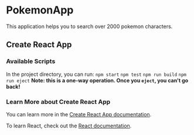 # PokemonApp

This application helps you to search over 2000 pokemon characters.

## Create React App

### Available Scripts

In the project directory, you can run:
`npm start`
`npm test`
`npm run build`
`npm run eject`
**Note: this is a one-way operation. Once you `eject`, you can't go back!**

### Learn More about Create React App

You can learn more in the [Create React App documentation](https://facebook.github.io/create-react-app/docs/getting-started).

To learn React, check out the [React documentation](https://reactjs.org/).
